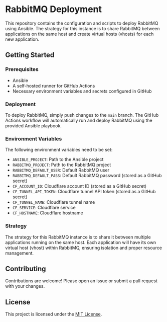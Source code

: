 # RabbitMQ Deployment

This repository contains the configuration and scripts to deploy RabbitMQ using Ansible. The strategy for this instance is to share RabbitMQ between applications on the same host and create virtual hosts (vhosts) for each new application.

## Getting Started

### Prerequisites

- Ansible
- A self-hosted runner for GitHub Actions
- Necessary environment variables and secrets configured in GitHub

### Deployment

To deploy RabbitMQ, simply push changes to the `main` branch. The GitHub Actions workflow will automatically run and deploy RabbitMQ using the provided Ansible playbook.

### Environment Variables

The following environment variables need to be set:

- `ANSIBLE_PROJECT`: Path to the Ansible project
- `RABBITMQ_PROJECT`: Path to the RabbitMQ project
- `RABBITMQ_DEFAULT_USER`: Default RabbitMQ user
- `RABBITMQ_DEFAULT_PASS`: Default RabbitMQ password (stored as a GitHub secret)
- `CF_ACCOUNT_ID`: Cloudflare account ID (stored as a GitHub secret)
- `CF_TUNNEL_API_TOKEN`: Cloudflare tunnel API token (stored as a GitHub secret)
- `CF_TUNNEL_NAME`: Cloudflare tunnel name
- `CF_SERVICE`: Cloudflare service
- `CF_HOSTNAME`: Cloudflare hostname

### Strategy

The strategy for this RabbitMQ instance is to share it between multiple applications running on the same host. Each application will have its own virtual host (vhost) within RabbitMQ, ensuring isolation and proper resource management.

## Contributing

Contributions are welcome! Please open an issue or submit a pull request with your changes.

## License

This project is licensed under the [MIT License](./LICENSE).
